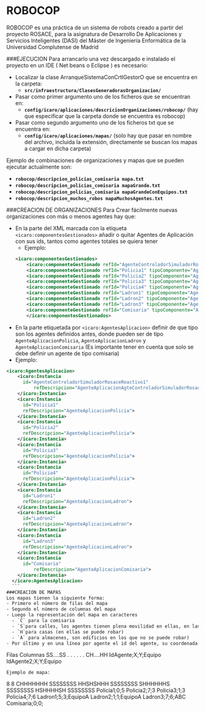 # ROBOCOP
ROBOCOP es una práctica de un sistema de robots creado a partir del proyecto ROSACE, para la asignatura de Desarrollo De Aplicaciones y Servicios Inteligentes (DASI) del Máster de Ingeniería Enformática de la Universidad Complutense de Madrid

###EJECUCION
Para arrancarlo una vez descargado e instalado el proyecto en un IDE ( Net beans o Eclipse ) es necesario:
- Localizar la clase ArranqueSistemaConCrtlGestorO que se encuentra en la carpeta:  
  - <b>`src/infraestructura/ClasesGeneradorasOrganizacion/`</b>
- Pasar como primer argumento uno de los ficheros que se encuentran en:
  - <b>`config/icaro/aplicaciones/descricionOrganizaciones/robocop/`</b> (hay que especificar que la carpeta donde se encuentra es robocop)
- Pasar como segundo argumento uno de los ficheros txt que se encuentra en:
  - <b>`config/icaro/aplicaciones/mapas/`</b> (solo hay que pasar en nombre del archivo, incluida la extensión, directamente se buscan los mapas a cargar en dicha carpeta)

Ejemplo de combinaciones de organizaciones y mapas que se pueden ejecutar actualmente son:
- <b>`robocop/descripcion_policias_comisaria mapa.txt`</b>
- <b>`robocop/descripcion_policias_comisaria mapaGrande.txt`</b>
- <b>`robocop/descripcion_policias_comisaria mapaGrandeConEquipos.txt`</b>
- <b>`robocop/descripcion_muchos_robos mapaMuchosAgentes.txt`</b>

###CREACION DE ORGANIZACIONES
Para Crear fácilmente nuevas organizaciones con más o menos agentes hay que:
  - En la parte del XML marcada con la etiqueta `<icaro:componentesGestionados>` añadir o quitar Agentes de Aplicación con sus ids, tantos como agentes totales se quiera tener
    - Ejemplo: 
    ```xml
    <icaro:componentesGestionados>
        <icaro:componenteGestionado refId="AgenteControladorSimuladorRosaceReactivo1" tipoComponente="AgenteAplicacion"/>
        <icaro:componenteGestionado refId="Policia1" tipoComponente="AgenteAplicacion"/>
        <icaro:componenteGestionado refId="Policia2" tipoComponente="AgenteAplicacion"/>
        <icaro:componenteGestionado refId="Policia3" tipoComponente="AgenteAplicacion"/>
        <icaro:componenteGestionado refId="Policia4" tipoComponente="AgenteAplicacion"/>
        <icaro:componenteGestionado refId="Ladron1" tipoComponente="AgenteAplicacion"/>
        <icaro:componenteGestionado refId="Ladron2" tipoComponente="AgenteAplicacion"/>
        <icaro:componenteGestionado refId="Ladron3" tipoComponente="AgenteAplicacion"/>
        <icaro:componenteGestionado refId="Comisaria" tipoComponente="AgenteAplicacion"/>
		</icaro:componentesGestionados>
      ```
  - En la parte etiquetada por `<icaro:AgentesAplicacion>` definir de que tipo son los agentes definidos antes, donde pueden ser de tipo `AgenteAplicacionPolicia`, `AgenteAplicacionLadron` y `AgenteAplicacionComisaria` (Es importante tener en cuenta que solo se debe definir un agente de tipo comisaria)
  - Ejemplo:
  
  ```xml
  <icaro:AgentesAplicacion>
      <icaro:Instancia 
      	id="AgenteControladorSimuladorRosaceReactivo1" 
    		refDescripcion="AgenteAplicacionAgteControladorSimuladorRosace">
      </icaro:Instancia>
      <icaro:Instancia 
      	id="Policia1" 
      	refDescripcion="AgenteAplicacionPolicia">
      </icaro:Instancia>
      <icaro:Instancia 
      	id="Policia2" 
      	refDescripcion="AgenteAplicacionPolicia">
      </icaro:Instancia>
      <icaro:Instancia 
      	id="Policia3" 
      	refDescripcion="AgenteAplicacionPolicia">
      </icaro:Instancia>
      <icaro:Instancia 
      	id="Policia4" 
      	refDescripcion="AgenteAplicacionPolicia">
      </icaro:Instancia>
      <icaro:Instancia 
      	id="Ladron1" 
      	refDescripcion="AgenteAplicacionLadron">
      </icaro:Instancia>
      <icaro:Instancia 
      	id="Ladron2" 
      	refDescripcion="AgenteAplicacionLadron">
      </icaro:Instancia>
      <icaro:Instancia 
      	id="Ladron3" 
      	refDescripcion="AgenteAplicacionLadron">
      </icaro:Instancia>
      <icaro:Instancia 
      	id="Comisaria" 
    		refDescripcion="AgenteAplicacionComisaria">
      </icaro:Instancia>
	</icaro:AgentesAplicacion>
	```
###CREACION DE MAPAS
Los mapas tienen la siguiente forma:
  - Primero el número de filas del mapa
  - Segundo el número de columnas del mapa
  - Luego la representación del mapa en caracteres
    - `C` para la comisaria
    - `S`para calles, los agentes tienen plena movilidad en ellas, en las demás casillas sólo es posible moverse de abajo-arriba para entrar a la casilla y arriba-abajo para salir, <b>los agentes son inteligentes y saben usar las puertas</b>
    - `H`para casas (en ellas se puede robar)
    - `A` para almacenes, son edificios en los que no se puede robar)
  - Por último y en una línea por agente el id del agente, su coordenada X inicial, su coordenada Y inicial y el nombre de su sequipo en caso de que sean ladrones, atributos separados por `;` (es importante que haya tantos agentes como se ha definido en la organización, así como que usen los mismo ids)
  ```
  Filas
  Columnas
  SS....SS
  .      .
  .      .
  .      .
  CH....HH
  IdAgente;X;Y;Equipo
  IdAgente2;X;Y;Equipo
  ```
  Ejemplo de mapa:
  ```
  8
  8
  CHHHHHHH
  SSSSSSSS
  HHSHSHHH
  SSSSSSSS
  SHHHHHHS
  SSSSSSSS
  HSHHHHSH
  SSSSSSSS
  Policia1;0;5
  Policia2;7;3
  Policia3;1;3
  Policia4;7;6
  Ladron1;5;3;EquipoA
  Ladron2;1;1;EquipoA
  Ladron3;7;6;ABC
  Comisaria;0;0;
  
  ```
